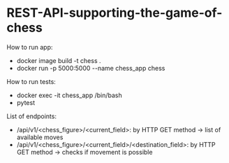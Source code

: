 # REST-API-supporting-the-game-of-chess

 How to run app:
- docker image build -t chess .
- docker run -p 5000:5000 --name chess_app chess

 How to run tests:
- docker exec -it chess_app /bin/bash
- pytest

List of endpoints:
- /api/v1/<chess_figure>/<current_field>: by HTTP GET method -> list of available moves
- /api/v1/<chess_figure>/<current_field>/<destination_field>: by HTTP GET method -> checks if movement is possible
